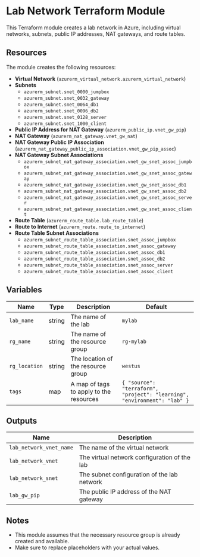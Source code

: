 # Lab Network Terraform Module

This Terraform module creates a lab network in Azure, including virtual networks, subnets, public IP addresses, NAT gateways, and route tables.

## Resources

The module creates the following resources:

- **Virtual Network** (`azurerm_virtual_network.azurerm_virtual_network`)
- **Subnets** 
  - `azurerm_subnet.snet_0000_jumpbox`
  - `azurerm_subnet.snet_0032_gateway`
  - `azurerm_subnet.snet_0064_db1`
  - `azurerm_subnet.snet_0096_db2`
  - `azurerm_subnet.snet_0128_server`
  - `azurerm_subnet.snet_1000_client`
- **Public IP Address for NAT Gateway** (`azurerm_public_ip.vnet_gw_pip`)
- **NAT Gateway** (`azurerm_nat_gateway.vnet_gw_nat`)
- **NAT Gateway Public IP Association** (`azurerm_nat_gateway_public_ip_association.vnet_gw_pip_assoc`)
- **NAT Gateway Subnet Associations**
  - `azurerm_subnet_nat_gateway_association.vnet_gw_snet_assoc_jumpbox`
  - `azurerm_subnet_nat_gateway_association.vnet_gw_snet_assoc_gateway`
  - `azurerm_subnet_nat_gateway_association.vnet_gw_snet_assoc_db1`
  - `azurerm_subnet_nat_gateway_association.vnet_gw_snet_assoc_db2`
  - `azurerm_subnet_nat_gateway_association.vnet_gw_snet_assoc_server`
  - `azurerm_subnet_nat_gateway_association.vnet_gw_snet_assoc_client`
- **Route Table** (`azurerm_route_table.lab_route_table`)
- **Route to Internet** (`azurerm_route.route_to_internet`)
- **Route Table Subnet Associations**
  - `azurerm_subnet_route_table_association.snet_assoc_jumpbox`
  - `azurerm_subnet_route_table_association.snet_assoc_gateway`
  - `azurerm_subnet_route_table_association.snet_assoc_db1`
  - `azurerm_subnet_route_table_association.snet_assoc_db2`
  - `azurerm_subnet_route_table_association.snet_assoc_server`
  - `azurerm_subnet_route_table_association.snet_assoc_client`

## Variables

| Name          | Type   | Description                             | Default |
|---------------|--------|-----------------------------------------|---------|
| `lab_name`    | string | The name of the lab                     | `mylab` |
| `rg_name`     | string | The name of the resource group          | `rg-mylab` |
| `rg_location` | string | The location of the resource group      | `westus` |
| `tags`        | map    | A map of tags to apply to the resources | `{ "source": "terraform", "project": "learning", "environment": "lab" }` |

## Outputs

| Name                 | Description                                  |
|----------------------|----------------------------------------------|
| `lab_network_vnet_name`   | The name of the virtual network                  |
| `lab_network_vnet`   | The virtual network configuration of the lab |
| `lab_network_snet`   | The subnet configuration of the lab network  |
| `lab_gw_pip`         | The public IP address of the NAT gateway     |

## Notes

- This module assumes that the necessary resource group is already created and available.
- Make sure to replace placeholders with your actual values.
